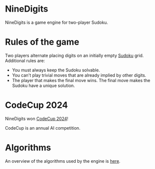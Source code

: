 # NineDigits

NineDigits is a game engine for two-player Sudoku.

# Rules of the game

Two players alternate placing digits on an initially empty [Sudoku](https://en.wikipedia.org/wiki/Sudoku) grid. Additional rules are:
* You must always keep the Sudoku solvable.
* You can't play trivial moves that are already implied by other digits.
* The player that makes the final move wins. The final move makes the Sudoku have a unique solution.

# CodeCup 2024

NineDigits won [CodeCup 2024](https://www.codecup.nl/)!

CodeCup is an annual AI competition.

# Algorithms

An overview of the algorithms used by the engine is [here](algorithms.md).